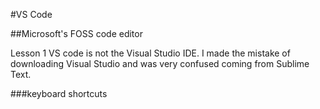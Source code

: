 #VS Code

##Microsoft's FOSS code editor

Lesson 1 VS code is not the Visual Studio IDE.  I made the mistake of downloading Visual Studio and was very confused coming from Sublime Text.

###keyboard shortcuts



